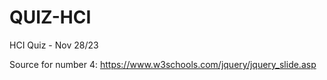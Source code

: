 # QUIZ-HCI
HCI Quiz - Nov 28/23



Source for number 4:
https://www.w3schools.com/jquery/jquery_slide.asp
